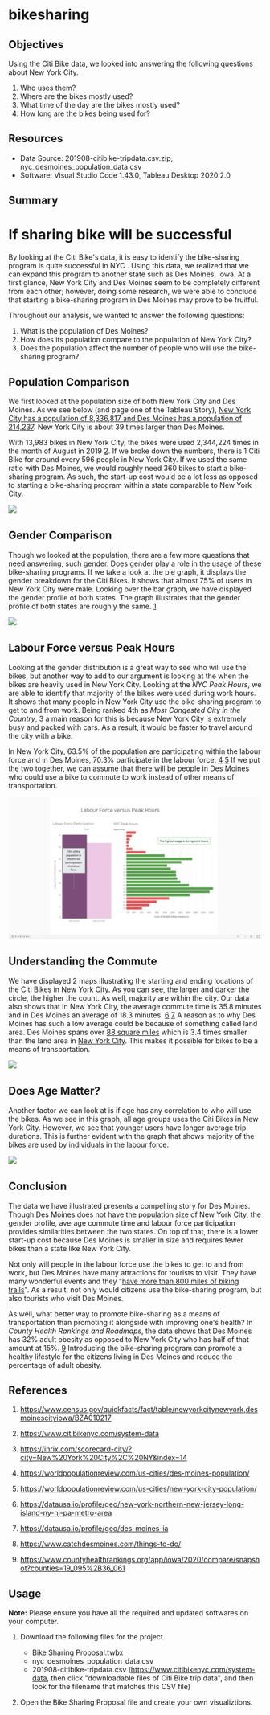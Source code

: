 # bikesharing

## Objectives

Using the Citi Bike data, we looked into answering the following questions about New York City.

1. Who uses them?
2. Where are the bikes mostly used?
3. What time of the day are the bikes mostly used?
4. How long are the bikes being used for?


## Resources 

  - Data Source: 201908-citibike-tripdata.csv.zip, nyc_desmoines_population_data.csv
  - Software: Visual Studio Code 1.43.0, Tableau Desktop 2020.2.0

## Summary

# If sharing bike will be successful

By looking at the Citi Bike's data, it is easy to identify the bike-sharing program is quite successful in NYC . Using this data, we realized that we can expand this program to another state such as Des Moines, Iowa. At a first glance, New York City and Des Moines seem to be completely different from each other; however, doing some research, we were able to conclude that starting a bike-sharing program in Des Moines may prove to be fruitful.

Throughout our analysis, we wanted to answer the following questions:

1. What is the population of Des Moines?
2. How does its population compare to the population of New York City?
3. Does the population affect the number of people who will use the bike-sharing program?



## Population Comparison

We first looked at the population size of both New York City and Des Moines. As we see below (and page one of the Tableau Story), [New York City has a population of 8,336,817 and Des Moines has a population of 214,237][1]. New York City is about 39 times larger than Des Moines. 

With 13,983 bikes in New York City, the bikes were used 2,344,224 times in the month of August in 2019 [2]. If we broke down the numbers, there is 1 Citi Bike for around every 596 people in New York City. If we used the same ratio with Des Moines, we would roughly need 360 bikes to start a bike-sharing program. As such, the start-up cost would be a lot less as opposed to starting a bike-sharing program within a state comparable to New York City.

![](https://github.com/olihu767/bikesharing/edit/master/image/Population_Comparison.png)

## Gender Comparison

Though we looked at the population, there are a few more questions that need answering, such gender. Does gender play a role in the usage of these bike-sharing programs. If we take a look at the pie graph, it displays the gender breakdown for the Citi Bikes. It shows that almost 75% of users in New York City were male. Looking over the bar graph, we have displayed the gender profile of both states. The graph illustrates that the gender profile of both states are roughly the same. [1] 

![](https://github.com/olihu767/bikesharing/edit/master/image/Gender_Comparison.png)

## Labour Force versus Peak Hours

Looking at the gender distribution is a great way to see who will use the bikes, but another way to add to our argument is looking at the when the bikes are heavily used in New York City. Looking at the *NYC Peak Hours*, we are able to identify that majority of the bikes were used during work hours. It shows that many people in New York City use the bike-sharing program to get to and from work. Being ranked 4th as *Most Congested City in the Country*, [3] a main reason for this is because New York City is extremely busy and packed with cars. As a result, it would be faster to travel around the city with a bike.

In New York City, 63.5% of the population are participating within the labour force and in Des Moines, 70.3% participate in the labour force. [4] [5] If we put the two together, we can assume that there will be people in Des Moines who could use a bike to commute to work instead of other means of transportation.

![](image/Labour_Force_Versus_Peak_Hours.png)

## Understanding the Commute

We have displayed 2 maps illustrating the starting and ending locations of the Citi Bikes in New York City. As you can see, the larger and darker the circle, the higher the count. As well, majority are within the city. Our data also shows that in New York City, the average commute time is 35.8 minutes and in Des Moines an average of 18.3 minutes. [6] [7] A reason as to why Des Moines has such a low average could be because of something called land area. Des Moines spans over [88 square miles][4] which is 3.4 times smaller than the land area in [New York City][5]. This makes it possible for bikes to be a means of transportation.

![](https://github.com/olihu767/bikesharing/edit/master/image/Understanding_The_Commute.png)

## Does Age Matter?

Another factor we can look at is if age has any correlation to who will use the bikes. As we see in this graph, all age groups uses the Citi Bikes in New York City. However, we see that younger users have longer average trip durations. This is further evident with the graph that shows majority of the bikes are used by individuals in the labour force.

![](https://github.com/olihu767/bikesharing/edit/master/image/Does_Age_Matter.png)

## Conclusion

The data we have illustrated presents a compelling story for Des Moines. Though Des Moines does not have the population size of New York City, the gender profile, average commute time and labour force participation provides similarities between the two states. On top of that, there is a lower start-up cost because Des Moines is smaller in size and requires fewer bikes than a state like New York City.

Not only will people in the labour force use the bikes to get to and from work, but Des Moines have many attractions for tourists to visit. They have many wonderful events and they "[have more than 800 miles of biking trails][8]". As a result, not only would citizens use the bike-sharing program, but also tourists who visit Des Moines.

As well, what better way to promote bike-sharing as a means of transportation than promoting it alongside with improving one's health? In *County Health Rankings and Roadmaps*, the data shows that Des Moines has 32% adult obesity as opposed to New York City who has half of that amount at 15%. [9] Introducing the bike-sharing program can promote a healthy lifestyle for the citizens living in Des Moines and reduce the percentage of adult obesity. 

## References

1. https://www.census.gov/quickfacts/fact/table/newyorkcitynewyork,desmoinescityiowa/BZA010217 

[1]: https://www.census.gov/quickfacts/fact/table/newyorkcitynewyork,desmoinescityiowa/BZA010217 

2. https://www.citibikenyc.com/system-data

[2]: https://www.citibikenyc.com/system-data

3. https://inrix.com/scorecard-city/?city=New%20York%20City%2C%20NY&index=14

[3]: https://inrix.com/scorecard-city/?city=New%20York%20City%2C%20NY&index=14

4. https://worldpopulationreview.com/us-cities/des-moines-population/

[4]: https://worldpopulationreview.com/us-cities/des-moines-population/

5. https://worldpopulationreview.com/us-cities/new-york-city-population/

[5]: https://worldpopulationreview.com/us-cities/new-york-city-population/

6. https://datausa.io/profile/geo/new-york-northern-new-jersey-long-island-ny-nj-pa-metro-area

[6]: https://datausa.io/profile/geo/new-york-northern-new-jersey-long-island-ny-nj-pa-metro-area

7. https://datausa.io/profile/geo/des-moines-ia

[7]: https://datausa.io/profile/geo/des-moines-ia

8. https://www.catchdesmoines.com/things-to-do/

[8]: https://www.catchdesmoines.com/things-to-do/

9. https://www.countyhealthrankings.org/app/iowa/2020/compare/snapshot?counties=19_095%2B36_061

[9]: https://www.countyhealthrankings.org/app/iowa/2020/compare/snapshot?counties=19_095%2B36_061



## Usage

**Note:** Please ensure you have all the required and updated softwares on your computer.

  1. Download the following files for the project.
  
      - Bike Sharing Proposal.twbx
      - nyc_desmoines_population_data.csv
      - 201908-citibike-tripdata.csv (https://www.citibikenyc.com/system-data, then click "downloadable files of Citi Bike trip data", and then look for the filename that matches this CSV file)

  2. Open the Bike Sharing Proposal file and create your own visualiztions.
